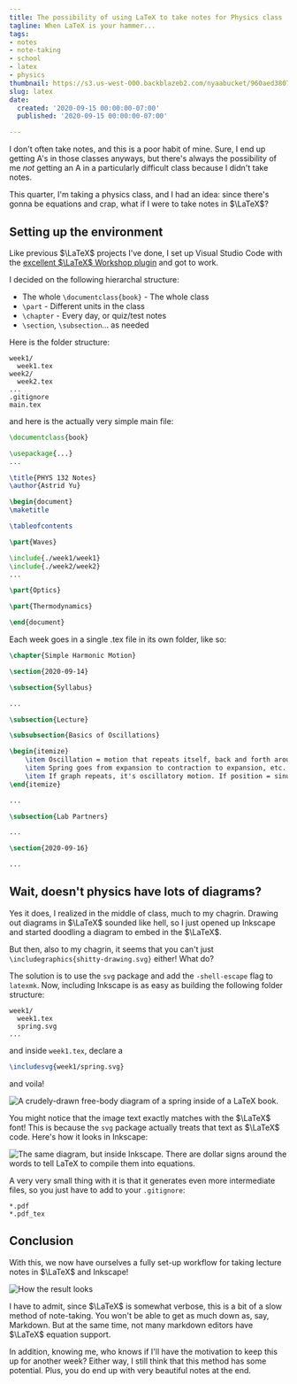 ```yaml
---
title: The possibility of using LaTeX to take notes for Physics class
tagline: When LaTeX is your hammer...
tags:
- notes
- note-taking
- school
- latex
- physics
thumbnail: https://s3.us-west-000.backblazeb2.com/nyaabucket/960aed3807b3a827195d2cc04456ceca6c8c9b7aed20d484da65f87660a1e593/svg-in-latex.png
slug: latex
date:
  created: '2020-09-15 00:00:00-07:00'
  published: '2020-09-15 00:00:00-07:00'

---
```


I don't often take notes, and this is a poor habit of mine. Sure, I end up
getting A's in those classes anyways, but there's always the possibility of me
_not_ getting an A in a particularly difficult class because I didn't take
notes.

This quarter, I'm taking a physics class, and I had an idea: since there's gonna
be equations and crap, what if I were to take notes in $\LaTeX$?

## Setting up the environment

Like previous $\LaTeX$ projects I've done, I set up Visual Studio Code with the
[excellent $\LaTeX$ Workshop plugin](https://marketplace.visualstudio.com/items?itemName=James-Yu.latex-workshop)
and got to work.

I decided on the following hierarchal structure:

- The whole `\documentclass{book}` - The whole class
- `\part` - Different units in the class
- `\chapter` - Every day, or quiz/test notes
- `\section`, `\subsection`... as needed

Here is the folder structure:

```
week1/
  week1.tex
week2/
  week2.tex
...
.gitignore
main.tex
```

and here is the actually very simple main file:

```latex
\documentclass{book}

\usepackage{...}
...

\title{PHYS 132 Notes}
\author{Astrid Yu}

\begin{document}
\maketitle

\tableofcontents

\part{Waves}

\include{./week1/week1}
\include{./week2/week2}
...

\part{Optics}

\part{Thermodynamics}

\end{document}
```

Each week goes in a single .tex file in its own folder, like so:

```latex
\chapter{Simple Harmonic Motion}

\section{2020-09-14}

\subsection{Syllabus}

...

\subsection{Lecture}

\subsubsection{Basics of Oscillations}

\begin{itemize}
    \item Oscillation = motion that repeats itself, back and forth around equilibrium position. Most important is Simple Harmonic Motion (SHM), sinusoidal
    \item Spring goes from expansion to contraction to expansion, etc. Restoring force occurs when stretched or compressed, goes against spring's displacement
    \item If graph repeats, it's oscillatory motion. If position = sinusoidal, then it's SHM.
\end{itemize}

...

\subsection{Lab Partners}

...

\section{2020-09-16}

...
```

## Wait, doesn't physics have lots of diagrams?

Yes it does, I realized in the middle of class, much to my chagrin. Drawing out
diagrams in $\LaTeX$ sounded like hell, so I just opened up Inkscape and started
doodling a diagram to embed in the $\LaTeX$.

But then, also to my chagrin, it seems that you can't just
`\includegraphics{shitty-drawing.svg}` either! What do?

The solution is to use the `svg` package and add the `-shell-escape` flag to
`latexmk`. Now, including Inkscape is as easy as building the following folder
structure:

```
week1/
  week1.tex
  spring.svg
...
```

and inside `week1.tex`, declare a

```latex
\includesvg{week1/spring.svg}
```

and voila!

![A crudely-drawn free-body diagram of a spring inside of a LaTeX book.](https://s3.us-west-000.backblazeb2.com/nyaabucket/960aed3807b3a827195d2cc04456ceca6c8c9b7aed20d484da65f87660a1e593/svg-in-latex.png)

You might notice that the image text exactly matches with the $\LaTeX$ font!
This is because the `svg` package actually treats that text as $\LaTeX$ code.
Here's how it looks in Inkscape:

![The same diagram, but inside Inkscape. There are dollar signs around the words to tell LaTeX to compile them into equations.](https://s3.us-west-000.backblazeb2.com/nyaabucket/8770e96eaa911f18f55c72b8392462b53c86d60d87cd2df7066d1afe9abba852/inkscape-dollar.png)

A very very small thing with it is that it generates even more intermediate
files, so you just have to add to your `.gitignore`:

```
*.pdf
*.pdf_tex
```

## Conclusion

With this, we now have ourselves a fully set-up workflow for taking lecture
notes in $\LaTeX$ and Inkscape!

![How the result looks](https://s3.us-west-000.backblazeb2.com/nyaabucket/f1acbceea2c3c42f912ecb0d499f1ba9deef624996fbcfb027ce49c13a5fc9ab/notes-joined.png)

I have to admit, since $\LaTeX$ is somewhat verbose, this is a bit of a slow
method of note-taking. You won't be able to get as much down as, say, Markdown.
But at the same time, not many markdown editors have $\LaTeX$ equation support.

In addition, knowing me, who knows if I'll have the motivation to keep this up
for another week? Either way, I still think that this method has some potential.
Plus, you do end up with very beautiful notes at the end.
